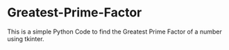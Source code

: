 # Greatest-Prime-Factor
This is a simple Python Code to find the Greatest Prime Factor of a number using tkinter.
